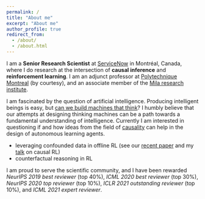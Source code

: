 ```yaml
---
permalink: /
title: "About me"
excerpt: "About me"
author_profile: true
redirect_from: 
  - /about/
  - /about.html
---
```


I am a **Senior Research Scientist** at [ServiceNow](https://www.servicenow.com/research/) in Montréal, Canada, where I do research at the intersection of **causal inference** and **reinforcement learning**. I am an adjunct professor at [Polytechnique Montreal](https://www.polymtl.ca/) (by courtesy), and an associate member of the [Mila research institute](https://mila.quebec/mila/).
<!-- I did my PhD on the topic of probabilistic graphical models with [Haytham Elghazel](https://perso.univ-lyon1.fr/haytham.elghazel/) and [Alex Aussem](https://perso.univ-lyon1.fr/alexandre.aussem/), and two interdisciplinary postdocs in medical imaging with [Fabien Milloz](http://www.gipsa-lab.fr/~fabien.millioz/index_en.html) and [Denis Friboulet](https://www.creatis.insa-lyon.fr/site7/fr/DenisFriboulet) and combinatorial optimization with [Laurent Charlin](https://tech.cornell.edu/people/andrea-lodi/) and [Andrea Lodi](https://tech.cornell.edu/people/andrea-lodi/).-->

I am fascinated by the question of artificial intelligence. Producing intelligent beings is easy, but [can we build machines that think](https://en.wikipedia.org/wiki/Dartmouth_workshop)? I humbly believe that our attempts at designing thinking machines can be a path towards a fundamental understanding of intelligence. Currently I am interested in questioning if and how ideas from the field of [causality](https://en.wikipedia.org/wiki/Causality_(book)) can help in the design of autonomous learning agents.
- leveraging confounded data in offline RL (see our [recent paper](https://arxiv.org/abs/2106.14421) and my [talk](https://www.youtube.com/watch?v=W4svj2B4qOE) on causal RL)
- counterfactual reasoning in RL

I am proud to serve the scientific community, and I have been rewarded _NeurIPS 2019 best reviewer_ (top 40%), _ICML 2020 best reviewer_ (top 30%), _NeurIPS 2020 top reviewer_ (top 10%), _ICLR 2021 outstanding reviewer_ (top 10%), and _ICML 2021 expert reviewer_.
